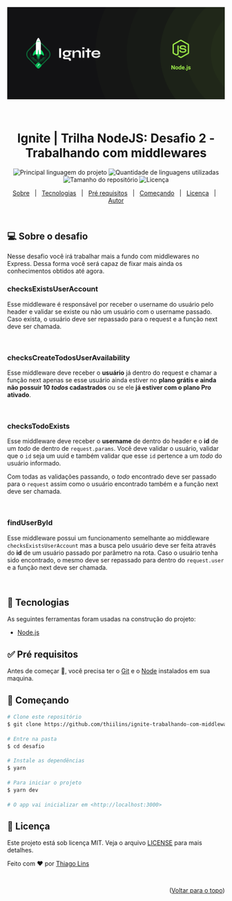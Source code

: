 <div align="center" id="top"> 
  <img src="./.github/banner-nodeJS.png" alt="Desafio" />

&#xa0;

  <!-- <a href="https://desafio.netlify.com">Demo</a> -->
</div>

<h1 align="center">Ignite | Trilha NodeJS: Desafio 2 - Trabalhando com middlewares</h1>

<p align="center">
  <img alt="Principal linguagem do projeto" src="https://img.shields.io/github/languages/top/thiilins/ignite-trabalhando-com-middlewares?color=04d361&style=for-the-badge">

  <img alt="Quantidade de linguagens utilizadas" src="https://img.shields.io/github/languages/count/thiilins/ignite-trabalhando-com-middlewares?color=04d361&style=for-the-badge">

  <img alt="Tamanho do repositório" src="https://img.shields.io/github/repo-size/thiilins/ignite-trabalhando-com-middlewares?color=04d361&style=for-the-badge">

  <img alt="Licença" src="https://img.shields.io/github/license/thiilins/ignite-trabalhando-com-middlewares?color=04d361&style=for-the-badge">

  <!-- <img alt="Github issues" src="https://img.shields.io/github/issues/thiilins/ignite-trabalhando-com-middlewares?color=04d361&style=for-the-badge" /> -->

  <!-- <img alt="Github forks" src="https://img.shields.io/github/forks/thiilins/ignite-trabalhando-com-middlewares?color=04d361&style=for-the-badge" /> -->

  <!-- <img alt="Github stars" src="https://img.shields.io/github/stars/thiilins/ignite-trabalhando-com-middlewares?color=04d361&style=for-the-badge" /> -->
</p>



<p align="center">
  <a href="#computer-sobre-o-desafio">Sobre</a> &#xa0; | &#xa0;
  <a href="#rocket-tecnologias">Tecnologias</a> &#xa0; | &#xa0;
  <a href="#white_check_mark-pré-requisitos">Pré requisitos</a> &#xa0; | &#xa0;
  <a href="#checkered_flag-começando">Começando</a> &#xa0; | &#xa0;
  <a href="#memo-licença">Licença</a> &#xa0; | &#xa0;
  <a href="https://github.com/thiilins" target="_blank">Autor</a>
</p>

<br>

## :computer: Sobre o desafio

Nesse desafio você irá trabalhar mais a fundo com middlewares no Express. Dessa forma você será capaz de fixar mais ainda os conhecimentos obtidos até agora.
&#xa0;

### checksExistsUserAccount

Esse middleware é responsável por receber o username do usuário pelo header e validar se existe ou não um usuário com o username passado. Caso exista, o usuário deve ser repassado para o request e a função next deve ser chamada.

&#xa0;

### checksCreateTodosUserAvailability

Esse middleware deve receber o **usuário** já dentro do request e chamar a função next apenas se esse usuário ainda estiver no **plano grátis e ainda não possuir 10 _todos_ cadastrados** ou se ele **já estiver com o plano Pro ativado**.

&#xa0;

### checksTodoExists

Esse middleware deve receber o **username** de dentro do header e o **id** de um _todo_ de dentro de `request.params`. Você deve validar o usuário, validar que o `id` seja um uuid e também validar que esse `id` pertence a um _todo_ do usuário informado.

Com todas as validações passando, o _todo_ encontrado deve ser passado para o `request` assim como o usuário encontrado também e a função next deve ser chamada.

&#xa0;

### findUserById

Esse middleware possui um funcionamento semelhante ao middleware `checksExistsUserAccount` mas a busca pelo usuário deve ser feita através do **id** de um usuário passado por parâmetro na rota. Caso o usuário tenha sido encontrado, o mesmo deve ser repassado para dentro do `request.user` e a função next deve ser chamada.

&#xa0;

## :rocket: Tecnologias

As seguintes ferramentas foram usadas na construção do projeto:

- [Node.js](https://nodejs.org/en/)
  &#xa0;

## :white_check_mark: Pré requisitos

Antes de começar :checkered_flag:, você precisa ter o [Git](https://git-scm.com) e o [Node](https://nodejs.org/en/) instalados em sua maquina.

## :checkered_flag: Começando

```bash
# Clone este repositório
$ git clone https://github.com/thiilins/ignite-trabalhando-com-middlewares

# Entre na pasta
$ cd desafio

# Instale as dependências
$ yarn

# Para iniciar o projeto
$ yarn dev

# O app vai inicializar em <http://localhost:3000>
```

## :memo: Licença

Este projeto está sob licença MIT. Veja o arquivo [LICENSE](LICENSE.md) para mais detalhes.

Feito com :heart: por <a href="https://github.com/thiilins" target="_blank">Thiago Lins</a>

&#xa0;

 <p align="right">(<a href="#top">Voltar para o topo</a>)</p>
